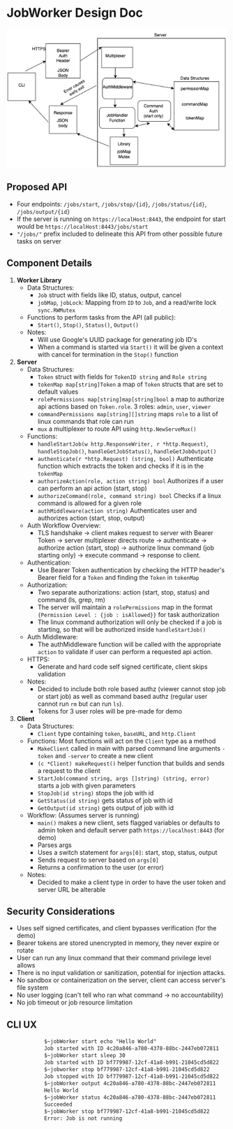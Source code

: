 # JobWorker Design Doc
![Diagram](./images/Diagram.png "Design Approach Diagram")
## Proposed API
- Four endpoints: `/jobs/start`, `/jobs/stop/{id}`, `/jobs/status/{id}`, `/jobs/output/{id}`
- If the server is running on `https://localHost:8443`, the endpoint for start would be `https://localHost:8443/jobs/start`
- `"/jobs/"` prefix included to delineate this API from other possible future tasks on server

## Component Details
1. **Worker Library**
    - Data Structures: 
        - `Job` struct with fields like ID, status, output, cancel
        - `jobMap`, `jobLock`: Mapping from `ID` to `Job`, and a read/write lock `sync.RWMutex` 
    - Functions to perform tasks from the API (all public):
        - `Start()`, `Stop()`, `Status()`, `Output()`
    - Notes:
        - Will use Google's UUID package for generating job ID's 
        - When a command is started via `Start()` it will be given a context with cancel for termination in the `Stop()` function
2. **Server**
    -  Data Structures: 
        -  `Token` struct with fields for `TokenID string` and `Role string`
        -  `tokenMap map[string]Token` a map of `Token` structs that are set to default values
        -  `rolePermissions map[string]map[string]bool` a map to authorize api actions based on `Token.role`. 3 roles: `admin`, `user`, `viewer`
        -  `commandPermissions map[string][]string` maps `role` to a list of linux commands that role can run
        -  `mux` a multiplexer to route API using `http.NewServeMux()`
    - Functions: 
        - `handleStartJob(w http.ResponseWriter, r *http.Request)`, `handleStopJob()`, `handleGetJobStatus()`, `handleGetJobOutput()`
        - `authenticate(r *http.Request) (string, bool)` Authenticate function which extracts the token and checks if it is in the `tokenMap`
        - `authorizeAction(role, action string) bool` Authorizes if a user can perform an api action (start, stop)
        - `authorizeCommand(role, command string) bool` Checks if a linux command is allowed for a given role
        - `authMiddleware(action string)` Authenticates user and authorizes action (start, stop, output)
    - Auth Workflow Overview: 
        - TLS handshake -> client makes request to server with Bearer Token -> server multiplexer directs route -> authenticate -> authorize action (start, stop) -> authorize linux command (job starting only) -> execute command -> response to client. 
    - Authentication:
        - Use Bearer Token authentication by checking the HTTP header's Bearer field for a `Token` and finding the `Token` in `tokenMap`
    - Authorization:
        - Two separate authorizations: action (start, stop, status) and command (ls, grep, rm)
        - The server will maintain a `rolePermissions` map in the format `{Permission Level : {job : isAllowed}}` for task authorization
        - The linux command authorization will only be checked if a job is starting, so that will be authorized inside `handleStartJob()`
    - Auth Middleware:
        - The authMiddleware function will be called with the appropriate `action` to validate if user can perform a requested api action. 
    - HTTPS:
        - Generate and hard code self signed certificate, client skips validation
    - Notes:
        - Decided to include both role based authz (viewer cannot stop job or start job) as well as command based authz (regular user cannot run `rm` but can run `ls`).
        - Tokens for 3 user roles will be pre-made for demo
3. **Client**
    - Data Structures:
        - `Client` type containing `token`, `baseURL`, and `http.Client`
    - Functions: Most functions will act on the `Client` type as a method
        - `MakeClient` called in main with parsed command line arguments `-token` and `-server` to create a new client
        - `(c *Client) makeRequest()` helper function that builds and sends a request to the client 
        - `StartJob(command string, args []string) (string, error)` starts a job with given parameters
        - `StopJob(id string)` stops the job with id 
        - `GetStatus(id string)` gets status of job with id
        - `GetOutput(id string)` gets output of job with id
    - Workflow: (Assumes server is running)
        - `main()` makes a new client, sets flagged variables or defaults to admin token and default server path `https://localhost:8443` (for demo)
        - Parses args
        - Uses a switch statement for `args[0]`: start, stop, status, output
        - Sends request to server based on `args[0]`
        - Returns a confirmation to the user (or error)
    - Notes:
        - Decided to make a client type in order to have the user token and server URL be alterable

## Security Considerations
- Uses self signed certificates, and client bypasses verification (for the demo)
- Bearer tokens are stored unencrypted in memory, they never expire or rotate
- User can run any linux command that their command privilege level allows 
- There is no input validation or sanitization, potential for injection attacks.  
- No sandbox or containerization on the server, client can access server's file system
- No user logging (can't tell who ran what command -> no accountability)
- No job timeout or job resource limitation

## CLI UX   
```
            $~jobWorker start echo "Hello World"
            Job started with ID 4c20a846-a780-4378-88bc-2447eb072811 
            $~jobWorker start sleep 30
            Job started with ID bf779987-12cf-41a8-b991-21045cd5d822 
            $~jobworker stop bf779987-12cf-41a8-b991-21045cd5d822
            Job stopped with ID bf779987-12cf-41a8-b991-21045cd5d822 
            $~jobWorker output 4c20a846-a780-4378-88bc-2447eb072811
            Hello World
            $~jobWorker status 4c20a846-a780-4378-88bc-2447eb072811
            Succeeded
            $~jobWorker stop bf779987-12cf-41a8-b991-21045cd5d822
            Error: Job is not running           
```

